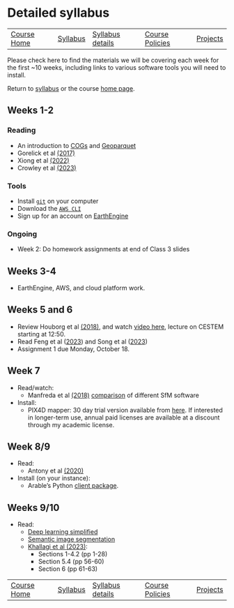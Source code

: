 # Detailed syllabus

|                                |                         |                                         |                                       |                                     |
|--------------------------------|-------------------------|-----------------------------------------|---------------------------------------|-------------------------------------|
| [Course Home](../../README.md) | [Syllabus](syllabus.md) | [Syllabus details](syllabus-details.md) | [Course Policies](course-policies.md) | [Projects](../projects/projects.md) |

Please check here to find the materials we will be covering each week
for the first ~10 weeks, including links to various software tools you
will need to install.

Return to [syllabus](syllabus.md) or the course [home
page](../README.md).

## Weeks 1-2

### Reading

- An introduction to
  [COGs](https://medium.com/planet-stories/cloud-native-geospatial-part-2-the-cloud-optimized-geotiff-6b3f15c696ed)
  and
  [Geoparquet](https://cholmes.medium.com/geoparquet-1-0-0-beta-1-released-6390ecb4c6d0)
- Gorelick et al [(2017)](https://doi.org/10.1016/j.rse.2017.06.031)
- Xiong et al [(2022)](https://www.mdpi.com/2072-4292/14/19/4896)
- Crowley et al
  [(2023)](https://agupubs.onlinelibrary.wiley.com/doi/pdf/10.1029/2023AV000894)

### Tools

- Install
  [`git`](https://git-scm.com/book/en/v2/Getting-Started-Installing-Git)
  on your computer
- Download the [`AWS CLI`](https://aws.amazon.com/cli/)
- Sign up for an account on
  [EarthEngine](https://signup.earthengine.google.com/#!/)

### Ongoing

- Week 2: Do homework assignments at end of Class 3 slides

## Weeks 3-4

- EarthEngine, AWS, and cloud platform work.

## Weeks 5 and 6

- Review Houborg et al [(2018)](https://doi.org/10.3390/rs10060890), and
  watch [video here](https://www.youtube.com/watch?v=qCwAqWCGnI8),
  lecture on CESTEM starting at 12:50.
- Read Feng et al
  ([2023](https://spj.science.org/doi/full/10.34133/remotesensing.0064))
  and Song et al
  ([2023](https://www.sciencedirect.com/science/article/pii/S1569843222003405))
- Assignment 1 due Monday, October 18.

## Week 7

- Read/watch:
  - Manfreda et al [(2018)](http://www.mdpi.com/2072-4292/10/4/641)
    [comparison](https://imagininc.wildapricot.org/resources/SPPC/2015/papers/john_gross_paper.pdf)
    of different SfM software
- Install:
  - PIX4D mapper: 30 day trial version available from
    [here](https://cloud.pix4d.com/signup/?sol=pro). If interested in
    longer-term use, annual paid licenses are available at a discount
    through my academic license.

## Week 8/9

- Read:
  - Antony et al [(2020)](https://doi.org/10.3390/su12093750)
- Install (on your instance):
  - Arable’s Python [client
    package](https://github.com/arable-examples/arable-python-lib).

## Weeks 9/10

- Read:
  - [Deep learning
    simplified](https://towardsai.net/p/deep-learning/deep-learning-simplified-feel-and-talk-like-an-expert-in-neural-networks)
  - [Semantic image
    segmentation](https://www.jeremyjordan.me/semantic-segmentation/)
  - [Khallagi et al
    (2023)](https://arxiv.org/ftp/arxiv/papers/2308/2308.09221.pdf):
    - Sections 1-4.2 (pp 1-28)
    - Section 5.4 (pp 56-60)
    - Section 6 (pp 61-63)

|                                |                         |                                         |                                       |                                     |
|--------------------------------|-------------------------|-----------------------------------------|---------------------------------------|-------------------------------------|
| [Course Home](../../README.md) | [Syllabus](syllabus.md) | [Syllabus details](syllabus-details.md) | [Course Policies](course-policies.md) | [Projects](../projects/projects.md) |
